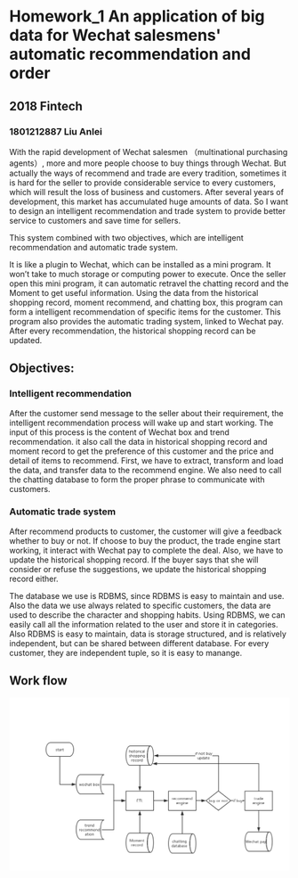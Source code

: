 # Homework_1 An application of big data for Wechat salesmens' automatic recommendation and order

## 2018 Fintech
### 1801212887 Liu Anlei

With the rapid development of Wechat salesmen （multinational purchasing agents）, more and more people choose to buy things through Wechat. But actually the ways of recommend and trade are every tradition, sometimes it is hard for the seller to provide considerable service to every customers, which will result the loss of business and customers. After several years of development, this market has accumulated huge amounts of data. So I want to design an intelligent recommendation and trade system to provide better service to customers and save time for sellers. 

This system combined with two objectives, which are intelligent recommendation and automatic trade system.

It is like a plugin to Wechat, which can be installed as a mini program. It won’t take to much storage or computing power to execute. Once the seller open this mini program, it can automatic retravel the chatting record and the Moment to get useful information. Using the data from the historical shopping record, moment recommend, and chatting box, this program can form a intelligent recommendation of specific items for the customer. This program also provides the automatic trading system, linked to Wechat pay. After every recommendation, the historical shopping record can be updated.

## Objectives:

### Intelligent recommendation
After the customer send message to the seller about their requirement, the intelligent recommendation process will wake up and start working. The input of this process is the content of Wechat box and trend recommendation. it also call the data in historical shopping record and moment record to get the preference of this customer and the price and detail of items to recommend. First, we have to extract, transform and load the data, and transfer data to the recommend engine. We also need to call the chatting database to form the proper phrase to communicate with customers. 

### Automatic trade system
After recommend products to customer, the customer will give a feedback whether to buy or not. If choose to buy the product, the trade engine start working, it interact with Wechat pay to complete the deal. Also, we have to update the historical shopping record. If the buyer says that she will consider or refuse the suggestions, we update the historical shopping record either.

The database we use is RDBMS, since RDBMS is easy to maintain and use. Also the data we use always related to specific customers, the data are used to describe the character and shopping habits. Using RDBMS, we can easily call all the information related to the user and store it in categories.
Also RDBMS is easy to maintain, data is storage structured, and is relatively independent, but can be shared between different database. For every customer, they are independent tuple, so it is easy to manange. 

## Work flow
![](https://github.com/lal0904/PHBS_BigData_2019/blob/master/workflow.jpg)  
